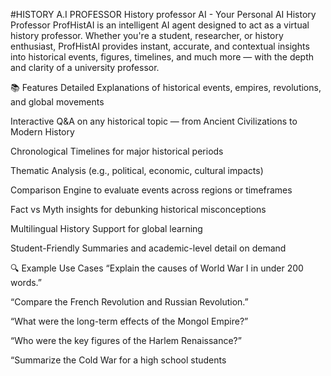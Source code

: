 #HISTORY A.I PROFESSOR
History professor AI - Your Personal AI History Professor
ProfHistAI is an intelligent AI agent designed to act as a virtual history professor. Whether you're a student, researcher, or history enthusiast, ProfHistAI provides instant, accurate, and contextual insights into historical events, figures, timelines, and much more — with the depth and clarity of a university professor.

📚 Features
Detailed Explanations of historical events, empires, revolutions, and global movements

Interactive Q&A on any historical topic — from Ancient Civilizations to Modern History

Chronological Timelines for major historical periods

Thematic Analysis (e.g., political, economic, cultural impacts)

Comparison Engine to evaluate events across regions or timeframes

Fact vs Myth insights for debunking historical misconceptions

Multilingual History Support for global learning

Student-Friendly Summaries and academic-level detail on demand

🔍 Example Use Cases
“Explain the causes of World War I in under 200 words.”

“Compare the French Revolution and Russian Revolution.”

“What were the long-term effects of the Mongol Empire?”

“Who were the key figures of the Harlem Renaissance?”

“Summarize the Cold War for a high school students
